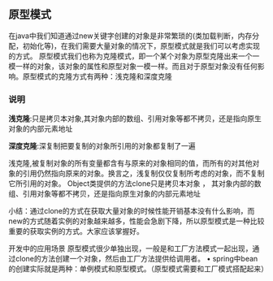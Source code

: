 ## 原型模式
在java中我们知道通过new关键字创建的对象是非常繁琐的(类加载判断，内存分配，初始化等)，在我们需要大量对象的情况下，原型模式就是我们可以考虑实现的方式。
原型模式我们也称为克隆模式，即一个某个对象为原型克隆出来一个一模一样的对象，该对象的属性和原型对象一模一样。而且对于原型对象没有任何影响。原型模式的克隆方式有两种：浅克隆和深度克隆


### 说明
**浅克隆**:只是拷贝本对象,其对象内部的数组、引用对象等都不拷贝，还是指向原生对象的内部元素地址

**深度克隆**:深复制把要复制的对象所引用的对象都复制了一遍

浅克隆,被复制对象的所有变量都含有与原来的对象相同的值，而所有的对其他对象的引用仍然指向原来的对象。换言之，浅复制仅仅复制所考虑的对象，而不复制它所引用的对象。 Object类提供的方法clone只是拷贝本对象 ， 其对象内部的数组、引用对象等都不拷贝，还是指向原生对象的内部元素地址



小结：通过clone的方式在获取大量对象的时候性能开销基本没有什么影响，而new的方式随着实例的对象越来越多，性能会急剧下降，所以原型模式是一种比较重要的获取实例的方式。大家应该掌握好。

开发中的应用场景
原型模式很少单独出现，一般是和工厂方法模式一起出现，通过clone的方法创建一个对象，然后由工厂方法提供给调用者。
• spring中bean的创建实际就是两种：单例模式和原型模式。（原型模式需要和工厂模式搭配起来）